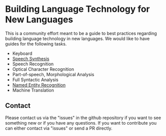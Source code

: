 # Building Language Technology for New Languages

This is a community effort meant to be a guide to best practices regarding building language technology in new languages.
We would like to have guides for the following tasks.

* Keyboard
* [Speech Synthesis](speech-synthesis/)
* Speech Recognition
* Optical Character Recognition
* Part-of-speech, Morphological Analysis
* Full Syntactic Analysis
* [Named Entity Recognition](named-entity-recognition/)
* Machine Translation

## Contact

Please contact us via the "issues" in the github repository if you want to see something new or if you have any questions. If you want to contribute you can either contact via "issues" or send a PR directly.
